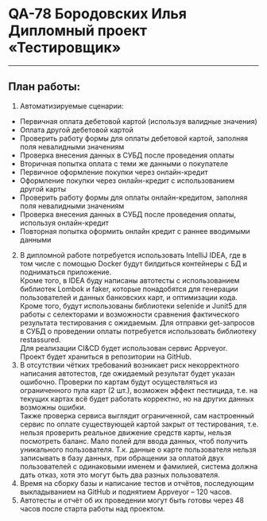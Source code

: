 # QA-78 Бородовских Илья Дипломный проект «Тестировщик»
___

## План работы:
1.	Автоматизируемые сценарии: 
+ Первичная оплата дебетовой картой (используя валидные значения)
+ Оплата другой дебетовой картой
+ Проверить работу формы для оплаты дебетовой картой, заполняя поля невалидными значениям
+ Проверка внесения данных в СУБД после проведения оплаты
+ Вторичная попытка оплата с теми же данными о покупателе
+ Первичное оформление покупки через онлайн-кредит
+ Оформление покупки через онлайн-кредит с использованием другой карты
+ Проверить работу формы для оплаты онлайн-кредитом, заполняя поля невалидными значениям
+ Проверка внесения данных в СУБД после проведения оплаты, используя онлайн-кредит
+ Повторная попытка оформить онлайн кредит с раннее вводимыми данными
2.	В дипломной работе потребуется использовать IntelliJ IDEA, где в том числе с помощью Docker будут билдиться контейнеры с БД и подниматься приложение. 
<br/>Кроме того, в IDEA буду написаны автотесты с использованием библиотек Lombok и faker, которые понадобятся для генерации пользователей и данных банковских карт, и оптимизации кода.
<br/>Кроме того, будут использованы библиотеки selenide и Junit5 для работы с селекторами и возможности сравнения фактического результата тестирования с ожидаемым. Для отправки get-запросов в СУБД о проведении оплаты потребуется использовать библиотеку restassured. 
<br/>Для реализации CI&CD будет использован сервис Appveyor.
<br/>Проект будет храниться в репозитории на GitHub.
3.	В отсутствии чётких требований возникает риск некорректного написания автотестов, где ожидаемый результат будет указан ошибочно. Проверки по картам будут осуществляться из ограниченного пула карт (2 шт.), возможен эффект пестицида, т.е. на текущих картах всё будет работать корректно, но на других данных возможны ошибки. <br/>Также проверка сервиса выглядит ограниченной, сам настроенный сервис по оплате существующей картой закрыт от тестирования, т.е. нельзя проверить реальное движение средств карты, нельзя посмотреть баланс. Мало полей для ввода данных, чтоб получить уникального пользователя. Т.к. данные о карте пользователя нельзя записывать в базу данных, при обращении за оплатой двух пользователей с одинаковыми именем и фамилией, система должна дать отказ, хотя это могут быть два разных пользователя. 
4.	Время на сборку базы и написание тестов и отчётов, последующим выкладыванием на GitHub и поднятием Appveyor – 120 часов.
5.	Автотесты и отчёт об их проведении могут быть готовы через 48 часов после старта работы над проектом.
